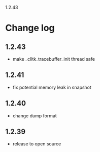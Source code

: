 1.2.43

# Change log
## 1.2.43
- make _clltk_tracebuffer_init thread safe
## 1.2.41
- fix potential memory leak in snapshot
## 1.2.40
- change dump format
## 1.2.39
- release to open source

